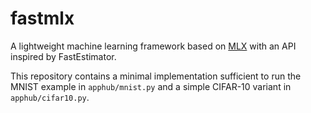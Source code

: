 # fastmlx

A lightweight machine learning framework based on [MLX](https://github.com/ml-explore/mlx) with an API inspired by FastEstimator.

This repository contains a minimal implementation sufficient to run the MNIST example in `apphub/mnist.py` and a simple CIFAR-10 variant in `apphub/cifar10.py`.
